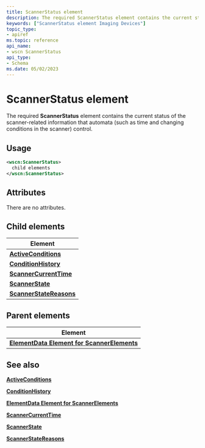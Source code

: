 ```yaml
---
title: ScannerStatus element
description: The required ScannerStatus element contains the current status of the scanner-related information that automata (such as time and changing conditions in the scanner) control.
keywords: ["ScannerStatus element Imaging Devices"]
topic_type:
- apiref
ms.topic: reference
api_name:
- wscn ScannerStatus
api_type:
- Schema
ms.date: 05/02/2023
---
```


# ScannerStatus element

The required **ScannerStatus** element contains the current status of the scanner-related information that automata (such as time and changing conditions in the scanner) control.

## Usage

```xml
<wscn:ScannerStatus>
  child elements
</wscn:ScannerStatus>
```

## Attributes

There are no attributes.

## Child elements

| Element |
|--|
| [**ActiveConditions**](activeconditions.md) |
| [**ConditionHistory**](conditionhistory.md) |
| [**ScannerCurrentTime**](scannercurrenttime.md) |
| [**ScannerState**](scannerstate.md) |
| [**ScannerStateReasons**](scannerstatereasons.md) |

## Parent elements

| Element |
|--|
| [**ElementData Element for ScannerElements**](elementdata-for-scannerelements-element.md) |

## See also

[**ActiveConditions**](activeconditions.md)

[**ConditionHistory**](conditionhistory.md)

[**ElementData Element for ScannerElements**](elementdata-for-scannerelements-element.md)

[**ScannerCurrentTime**](scannercurrenttime.md)

[**ScannerState**](scannerstate.md)

[**ScannerStateReasons**](scannerstatereasons.md)
